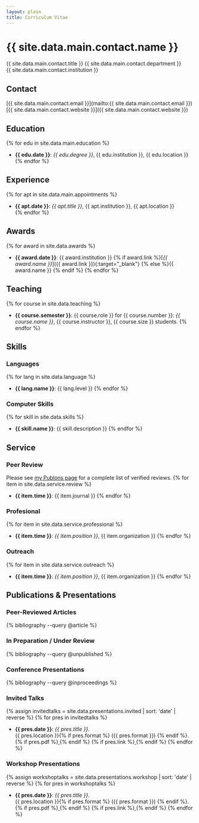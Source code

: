 ```yaml
---
layout: plain
title: Curriculum Vitae
---
```


# {{ site.data.main.contact.name }}
{{ site.data.main.contact.title }}
{{ site.data.main.contact.department }}  
{{ site.data.main.contact.institution }}  

## Contact ##
[{{ site.data.main.contact.email }}](mailto:{{ site.data.main.contact.email }})  
[{{ site.data.main.contact.website }}]({{ site.data.main.contact.website }})

## Education ##
{% for edu in site.data.main.education %}
* __{{ edu.date }}__: _{{ edu.degree }}_, {{ edu.institution }}, {{ edu.location }}
{% endfor %}

## Experience ##
{% for apt in site.data.main.appointments %}
* __{{ apt.date }}__: _{{ apt.title }}_, {{ apt.institution }}, {{ apt.location }}    
{% endfor %}

## Awards ##
{% for award in site.data.awards %}
*  __{{ award.date }}__: {{ award.institution }}
        {% if award.link %}[_{{ award.name }}_]({{ award.link }}){:target="_blank"}
        {% else %}{{ award.name }}
        {% endif %}
{% endfor %}

## Teaching

{% for course in site.data.teaching %}
*  __{{ course.semester }}__: {{ course.role }} for {{ course.number }}: _{{ course.name }}_, {{ course.instructor }}, {{ course.size }} students.
{% endfor %}

## Skills ##

### Languages

{% for lang in site.data.language %}
* __{{ lang.name }}__: {{ lang.level }}
{% endfor %}

### Computer Skills

{% for skill in site.data.skills %}
* **{{ skill.name }}**: {{ skill.description }}
{% endfor %}

## Service ##

### Peer Review ###

Please see [my Publons page](publons.com/a/1468228/) for a complete list of verified reviews.
{% for item in site.data.service.review %}
* __{{ item.time }}__: {{ item.journal }}
{% endfor %}

### Profesional ###
{% for item in site.data.service.professional %}
* __{{ item.time }}__: _{{ item.position }}_, {{ item.organization }}
{% endfor %}

### Outreach ###
{% for item in site.data.service.outreach %}
* __{{ item.time }}__: _{{ item.position }}_, {{ item.organization }}
{% endfor %}

## Publications & Presentations ##

### Peer-Reviewed Articles ###
{% bibliography  --query @article %}

### In Preparation / Under Review
{% bibliography --query @unpublished %}

### Conference Presentations ###
{% bibliography  --query @inproceedings %}

### Invited Talks ###

{% assign invitedtalks = site.data.presentations.invited | sort: 'date' | reverse %}
{% for pres in invitedtalks %}
* __{{ pres.date }}__: _{{ pres.title }}_.  
    {{ pres.location }}{% if pres.format %} ({{ pres.format }}) {% endif %}.
    {% if pres.pdf %}<a href='{{ site.data.main.contact.website }}{{ pres.pdf }}' target='_blank'>
            <i class="fa fa-file-pdf-o"></i>
        </a>
    {% endif %}
    {% if pres.link %}<a href='{{ site.data.main.contact.website }}{{ pres.link }}' target='_blank'>
            <i class="fa fa-external-link"></i>
        </a>
    {% endif %}
{% endfor %}

### Workshop Presentations ###

{% assign workshoptalks = site.data.presentations.workshop | sort: 'date' | reverse %}
{% for pres in workshoptalks %}
* __{{ pres.date }}__: _{{ pres.title }}_.  
    {{ pres.location }}{% if pres.format %} ({{ pres.format }}) {% endif %}.
    {% if pres.pdf %}<a href='{{ site.data.main.contact.website }}{{ pres.pdf }}' target='_blank'>
            <i class="fa fa-file-pdf-o"></i>
        </a>
    {% endif %}
    {% if pres.link %}<a href='{{ site.data.main.contact.website }}{{ pres.link }}' target='_blank'>
            <i class="fa fa-external-link"></i>
        </a>
    {% endif %}
{% endfor %}